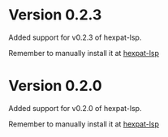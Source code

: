 # Version 0.2.3
Added support for v0.2.3 of hexpat-lsp.

Remember to manually install it at [hexpat-lsp](https://github.com/Calcoph/hexpat-lsp/releases/tag/v0.2.3)

# Version 0.2.0
Added support for v0.2.0 of hexpat-lsp.

Remember to manually install it at [hexpat-lsp](https://github.com/Calcoph/hexpat-lsp/releases/tag/v0.2.0)